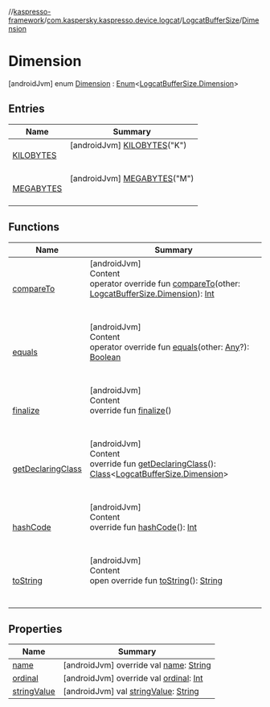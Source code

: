 //[kaspresso-framework](../../../index.md)/[com.kaspersky.kaspresso.device.logcat](../../index.md)/[LogcatBufferSize](../index.md)/[Dimension](index.md)



# Dimension  
 [androidJvm] enum [Dimension](index.md) : [Enum](https://kotlinlang.org/api/latest/jvm/stdlib/kotlin/-enum/index.html)<[LogcatBufferSize.Dimension](index.md)>    


## Entries  
  
|  Name|  Summary| 
|---|---|
| [KILOBYTES](-k-i-l-o-b-y-t-e-s/index.md)|  [androidJvm] [KILOBYTES](-k-i-l-o-b-y-t-e-s/index.md)("K")  <br>  <br>   <br>
| [MEGABYTES](-m-e-g-a-b-y-t-e-s/index.md)|  [androidJvm] [MEGABYTES](-m-e-g-a-b-y-t-e-s/index.md)("M")  <br>  <br>   <br>


## Functions  
  
|  Name|  Summary| 
|---|---|
| [compareTo](https://kotlinlang.org/api/latest/jvm/stdlib/kotlin/-enum/compare-to.html)| [androidJvm]  <br>Content  <br>operator override fun [compareTo](https://kotlinlang.org/api/latest/jvm/stdlib/kotlin/-enum/compare-to.html)(other: [LogcatBufferSize.Dimension](index.md)): [Int](https://kotlinlang.org/api/latest/jvm/stdlib/kotlin/-int/index.html)  <br><br><br>
| [equals](https://kotlinlang.org/api/latest/jvm/stdlib/kotlin/-enum/equals.html)| [androidJvm]  <br>Content  <br>operator override fun [equals](https://kotlinlang.org/api/latest/jvm/stdlib/kotlin/-enum/equals.html)(other: [Any](https://kotlinlang.org/api/latest/jvm/stdlib/kotlin/-any/index.html)?): [Boolean](https://kotlinlang.org/api/latest/jvm/stdlib/kotlin/-boolean/index.html)  <br><br><br>
| [finalize](https://kotlinlang.org/api/latest/jvm/stdlib/kotlin/-enum/finalize.html)| [androidJvm]  <br>Content  <br>override fun [finalize](https://kotlinlang.org/api/latest/jvm/stdlib/kotlin/-enum/finalize.html)()  <br><br><br>
| [getDeclaringClass](https://kotlinlang.org/api/latest/jvm/stdlib/kotlin/-enum/get-declaring-class.html)| [androidJvm]  <br>Content  <br>override fun [getDeclaringClass](https://kotlinlang.org/api/latest/jvm/stdlib/kotlin/-enum/get-declaring-class.html)(): [Class](https://developer.android.com/reference/kotlin/java/lang/Class.html)<[LogcatBufferSize.Dimension](index.md)>  <br><br><br>
| [hashCode](https://kotlinlang.org/api/latest/jvm/stdlib/kotlin/-enum/hash-code.html)| [androidJvm]  <br>Content  <br>override fun [hashCode](https://kotlinlang.org/api/latest/jvm/stdlib/kotlin/-enum/hash-code.html)(): [Int](https://kotlinlang.org/api/latest/jvm/stdlib/kotlin/-int/index.html)  <br><br><br>
| [toString](https://kotlinlang.org/api/latest/jvm/stdlib/kotlin/-enum/to-string.html)| [androidJvm]  <br>Content  <br>open override fun [toString](https://kotlinlang.org/api/latest/jvm/stdlib/kotlin/-enum/to-string.html)(): [String](https://kotlinlang.org/api/latest/jvm/stdlib/kotlin/-string/index.html)  <br><br><br>


## Properties  
  
|  Name|  Summary| 
|---|---|
| [name](index.md#com.kaspersky.kaspresso.device.logcat/LogcatBufferSize.Dimension/name/#/PointingToDeclaration/)|  [androidJvm] override val [name](index.md#com.kaspersky.kaspresso.device.logcat/LogcatBufferSize.Dimension/name/#/PointingToDeclaration/): [String](https://kotlinlang.org/api/latest/jvm/stdlib/kotlin/-string/index.html)   <br>
| [ordinal](index.md#com.kaspersky.kaspresso.device.logcat/LogcatBufferSize.Dimension/ordinal/#/PointingToDeclaration/)|  [androidJvm] override val [ordinal](index.md#com.kaspersky.kaspresso.device.logcat/LogcatBufferSize.Dimension/ordinal/#/PointingToDeclaration/): [Int](https://kotlinlang.org/api/latest/jvm/stdlib/kotlin/-int/index.html)   <br>
| [stringValue](index.md#com.kaspersky.kaspresso.device.logcat/LogcatBufferSize.Dimension/stringValue/#/PointingToDeclaration/)|  [androidJvm] val [stringValue](index.md#com.kaspersky.kaspresso.device.logcat/LogcatBufferSize.Dimension/stringValue/#/PointingToDeclaration/): [String](https://kotlinlang.org/api/latest/jvm/stdlib/kotlin/-string/index.html)   <br>

